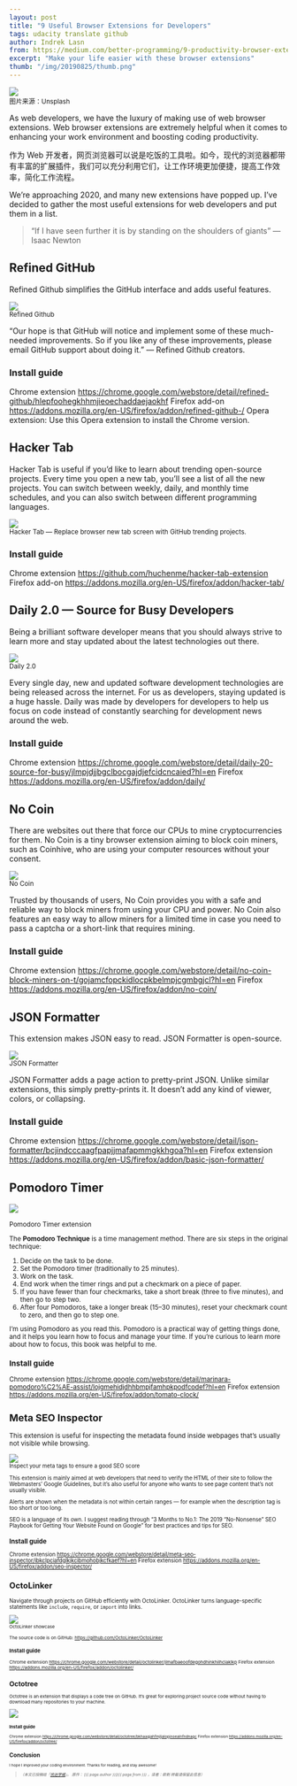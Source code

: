 ```yaml
---
layout: post
title: "9 Useful Browser Extensions for Developers"
tags: udacity translate github
author: Indrek Lasn
from: https://medium.com/better-programming/9-productivity-browser-extensions-for-developers-2020-edition-eb84cda6f038
excerpt: "Make your life easier with these browser extensions"
thumb: "/img/20190825/thumb.png"
---
```


<img src="/img/20190825/001.jpg"><br><small>
图片来源：Unsplash</small>

As web developers, we have the luxury of making use of web browser extensions. Web browser extensions are extremely helpful when it comes to enhancing your work environment and boosting coding productivity.

作为 Web 开发者，网页浏览器可以说是吃饭的工具啦。如今，现代的浏览器都带有丰富的扩展插件，我们可以充分利用它们，让工作环境更加便捷，提高工作效率，简化工作流程。

We’re approaching 2020, and many new extensions have popped up. I’ve decided to gather the most useful extensions for web developers and put them in a list.




> “If I have seen further it is by standing on the shoulders of giants” — Isaac Newton

## Refined GitHub
Refined Github simplifies the GitHub interface and adds useful features.

<img src="/img/20190825/002.jpg"><br><small>
Refined Github</small>

“Our hope is that GitHub will notice and implement some of these much-needed improvements. So if you like any of these improvements, please email GitHub support about doing it.” — Refined Github creators.

### Install guide
Chrome extension https://chrome.google.com/webstore/detail/refined-github/hlepfoohegkhhmjieoechaddaejaokhf
Firefox add-on https://addons.mozilla.org/en-US/firefox/addon/refined-github-/
Opera extension: Use this Opera extension to install the Chrome version.

## Hacker Tab
Hacker Tab is useful if you’d like to learn about trending open-source projects. Every time you open a new tab, you’ll see a list of all the new projects. You can switch between weekly, daily, and monthly time schedules, and you can also switch between different programming languages.

<img src="/img/20190825/003.jpg"><br><small>
Hacker Tab — Replace browser new tab screen with GitHub trending projects.</small>

### Install guide
Chrome extension https://github.com/huchenme/hacker-tab-extension
Firefox add-on https://addons.mozilla.org/en-US/firefox/addon/hacker-tab/

## Daily 2.0 — Source for Busy Developers
Being a brilliant software developer means that you should always strive to learn more and stay updated about the latest technologies out there.

<img src="/img/20190825/004.jpg"><br><small>
Daily 2.0</small>

Every single day, new and updated software development technologies are being released across the internet. For us as developers, staying updated is a huge hassle. Daily was made by developers for developers to help us focus on code instead of constantly searching for development news around the web.

### Install guide
Chrome extension https://chrome.google.com/webstore/detail/daily-20-source-for-busy/jlmpjdjjbgclbocgajdjefcidcncaied?hl=en 
Firefox https://addons.mozilla.org/en-US/firefox/addon/daily/

## No Coin
There are websites out there that force our CPUs to mine cryptocurrencies for them. No Coin is a tiny browser extension aiming to block coin miners, such as Coinhive, who are using your computer resources without your consent.

<img src="/img/20190825/005.jpg"><br><small>
No Coin</small>

Trusted by thousands of users, No Coin provides you with a safe and reliable way to block miners from using your CPU and power. No Coin also features an easy way to allow miners for a limited time in case you need to pass a captcha or a short-link that requires mining.

### Install guide
Chrome extension https://chrome.google.com/webstore/detail/no-coin-block-miners-on-t/gojamcfopckidlocpkbelmpjcgmbgjcl?hl=en
Firefox https://addons.mozilla.org/en-US/firefox/addon/no-coin/

## JSON Formatter
This extension makes JSON easy to read. JSON Formatter is open-source.

<img src="/img/20190825/006.jpg"><br><small>
JSON Formatter</small>

JSON Formatter adds a page action to pretty-print JSON. Unlike similar extensions, this simply pretty-prints it. It doesn’t add any kind of viewer, colors, or collapsing.
### Install guide
Chrome extension https://chrome.google.com/webstore/detail/json-formatter/bcjindcccaagfpapjjmafapmmgkkhgoa?hl=en
Firefox extension https://addons.mozilla.org/en-US/firefox/addon/basic-json-formatter/

## Pomodoro Timer

<img src="/img/20190825/007.jpg"><br><small>

Pomodoro Timer extension

The **Pomodoro Technique** is a time management method. There are six steps in the original technique:
1. Decide on the task to be done.
2. Set the Pomodoro timer (traditionally to 25 minutes).
3. Work on the task.
4. End work when the timer rings and put a checkmark on a piece of paper.
5. If you have fewer than four checkmarks, take a short break (three to five minutes), and then go to step two.
6. After four Pomodoros, take a longer break (15–30 minutes), reset your checkmark count to zero, and then go to step one.

I’m using Pomodoro as you read this. Pomodoro is a practical way of getting things done, and it helps you learn how to focus and manage your time. If you’re curious to learn more about how to focus, this book was helpful to me.

### Install guide
Chrome extension https://chrome.google.com/webstore/detail/marinara-pomodoro%C2%AE-assist/lojgmehidjdhhbmpjfamhpkpodfcodef?hl=en
Firefox extension https://addons.mozilla.org/en-US/firefox/addon/tomato-clock/

## Meta SEO Inspector
This extension is useful for inspecting the metadata found inside webpages that’s usually not visible while browsing.

<img src="/img/20190825/008.jpg"><br><small>
Inspect your meta tags to ensure a good SEO score


This extension is mainly aimed at web developers that need to verify the HTML of their site to follow the Webmasters’ Google Guidelines, but it’s also useful for anyone who wants to see page content that’s not usually visible.

Alerts are shown when the metadata is not within certain ranges — for example when the description tag is too short or too long.

SEO is a language of its own. I suggest reading through “3 Months to No.1: The 2019 “No-Nonsense” SEO Playbook for Getting Your Website Found on Google” for best practices and tips for SEO.

### Install guide
Chrome extension https://chrome.google.com/webstore/detail/meta-seo-inspector/ibkclpciafdglkjkcibmohobjkcfkaef?hl=en
Firefox extension https://addons.mozilla.org/en-US/firefox/addon/seo-inspector/

## OctoLinker
Navigate through projects on GitHub efficiently with OctoLinker. OctoLinker turns language-specific statements like `include`, `require`, or `import` into links. 

<img src="/img/20190825/009.jpg"><br><small>
OctoLinker showcase

The source code is on GitHub: https://github.com/OctoLinker/OctoLinker

### Install guide
Chrome extension https://chrome.google.com/webstore/detail/octolinker/jlmafbaeoofdegohdhinkhilhclaklkp
Firefox extension https://addons.mozilla.org/en-US/firefox/addon/octolinker/

## Octotree
Octotree is an extension that displays a code tree on GitHub. It’s great for exploring project source code without having to download many repositories to your machine.

<img src="/img/20190825/010.jpg"><br><small>

### Install guide
Chrome extension https://chrome.google.com/webstore/detail/octotree/bkhaagjahfmjljalopjnoealnfndnagc
Firefox extension https://addons.mozilla.org/en-US/firefox/addon/octotree/

## Conclusion
I hope I improved your coding environment. Thanks for reading, and stay awesome!

> _（本文已投稿给「[优达学城](https://cn.udacity.com)」。 原作： [{{ page.author }}]({{ page.from }}) ，译者：欧剃 转载请保留此信息）_
